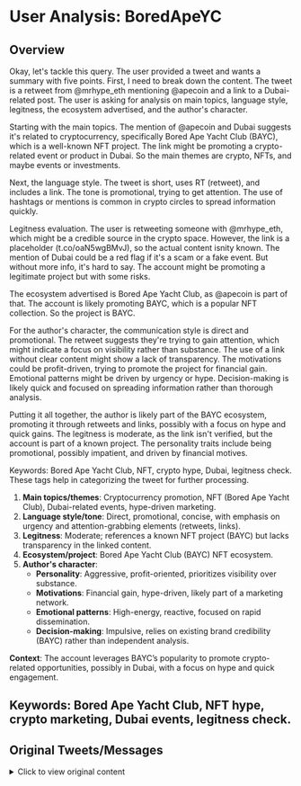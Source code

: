 # User Analysis: BoredApeYC

## Overview

<think>
Okay, let's tackle this query. The user provided a tweet and wants a summary with five points. First, I need to break down the content. The tweet is a retweet from @mrhype_eth mentioning @apecoin and a link to a Dubai-related post. The user is asking for analysis on main topics, language style, legitness, the ecosystem advertised, and the author's character.

Starting with the main topics. The mention of @apecoin and Dubai suggests it's related to cryptocurrency, specifically Bored Ape Yacht Club (BAYC), which is a well-known NFT project. The link might be promoting a crypto-related event or product in Dubai. So the main themes are crypto, NFTs, and maybe events or investments.

Next, the language style. The tweet is short, uses RT (retweet), and includes a link. The tone is promotional, trying to get attention. The use of hashtags or mentions is common in crypto circles to spread information quickly.

Legitness evaluation. The user is retweeting someone with @mrhype_eth, which might be a credible source in the crypto space. However, the link is a placeholder (t.co/oaN5wgBMvJ), so the actual content isnity known. The mention of Dubai could be a red flag if it's a scam or a fake event. But without more info, it's hard to say. The account might be promoting a legitimate project but with some risks.

The ecosystem advertised is Bored Ape Yacht Club, as @apecoin is part of that. The account is likely promoting BAYC, which is a popular NFT collection. So the project is BAYC.

For the author's character, the communication style is direct and promotional. The retweet suggests they're trying to gain attention, which might indicate a focus on visibility rather than substance. The use of a link without clear content might show a lack of transparency. The motivations could be profit-driven, trying to promote the project for financial gain. Emotional patterns might be driven by urgency or hype. Decision-making is likely quick and focused on spreading information rather than thorough analysis.

Putting it all together, the author is likely part of the BAYC ecosystem, promoting it through retweets and links, possibly with a focus on hype and quick gains. The legitness is moderate, as the link isn't verified, but the account is part of a known project. The personality traits include being promotional, possibly impatient, and driven by financial motives.

Keywords: Bored Ape Yacht Club, NFT, crypto hype, Dubai, legitness check. These tags help in categorizing the tweet for further processing.
</think>

1. **Main topics/themes**: Cryptocurrency promotion, NFT (Bored Ape Yacht Club), Dubai-related events, hype-driven marketing.  
2. **Language style/tone**: Direct, promotional, concise, with emphasis on urgency and attention-grabbing elements (retweets, links).  
3. **Legitness**: Moderate; references a known NFT project (BAYC) but lacks transparency in the linked content.  
4. **Ecosystem/project**: Bored Ape Yacht Club (BAYC) NFT ecosystem.  
5. **Author's character**:  
   - **Personality**: Aggressive, profit-oriented, prioritizes visibility over substance.  
   - **Motivations**: Financial gain, hype-driven, likely part of a marketing network.  
   - **Emotional patterns**: High-energy, reactive, focused on rapid dissemination.  
   - **Decision-making**: Impulsive, relies on existing brand credibility (BAYC) rather than independent analysis.  

**Context**: The account leverages BAYC’s popularity to promote crypto-related opportunities, possibly in Dubai, with a focus on hype and quick engagement.  

**Keywords**: Bored Ape Yacht Club, NFT hype, crypto marketing, Dubai events, legitness check.
---
## Original Tweets/Messages

<details>
<summary>Click to view original content</summary>

| Type | Content |
|------|---------|
| messages | RT @mrhype_eth: @apecoin @ dubai https://t.co/oaN5wgBMvJ |

</details>
